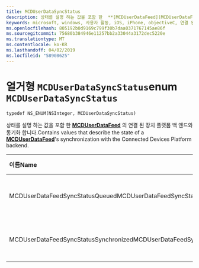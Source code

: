 ```yaml
---
title: MCDUserDataSyncStatus
description: 상태를 설명 하는 값을 포함 한  **[MCDUserDataFeed](MCDUserDataFeed.md)** 의 연결 된 장치 플랫폼 백 엔드와 동기화 합니다.
keywords: microsoft, windows, 사용자 활동, iOS, iPhone, objectiveC, 연결 된 장치, 프로젝트 로마
ms.openlocfilehash: 805192b0d9169c799f30b7daa0371767145ae86f
ms.sourcegitcommit: 75680b384946e11257bb2a33044a3172dec5220e
ms.translationtype: MT
ms.contentlocale: ko-KR
ms.lasthandoff: 04/02/2019
ms.locfileid: "58908625"
---
```

# <a name="enum-mcduserdatasyncstatus"></a><span data-ttu-id="da049-104">열거형 `MCDUserDataSyncStatus`</span><span class="sxs-lookup"><span data-stu-id="da049-104">enum `MCDUserDataSyncStatus`</span></span>

```
typedef NS_ENUM(NSInteger, MCDUserDataSyncStatus)
```

<span data-ttu-id="da049-105">상태를 설명 하는 값을 포함 한  **[MCDUserDataFeed](MCDUserDataFeed.md)** 의 연결 된 장치 플랫폼 백 엔드와 동기화 합니다.</span><span class="sxs-lookup"><span data-stu-id="da049-105">Contains values that describe the state of a **[MCDUserDataFeed](MCDUserDataFeed.md)**'s synchronization with the Connected Devices Platform backend.</span></span>

|<span data-ttu-id="da049-106">이름</span><span class="sxs-lookup"><span data-stu-id="da049-106">Name</span></span> | <span data-ttu-id="da049-107">값</span><span class="sxs-lookup"><span data-stu-id="da049-107">Value</span></span> | <span data-ttu-id="da049-108">설명</span><span class="sxs-lookup"><span data-stu-id="da049-108">Description</span></span> |
|:-- |:-- |:-- |
|  <span data-ttu-id="da049-109">MCDUserDataFeedSyncStatusQueued</span><span class="sxs-lookup"><span data-stu-id="da049-109">MCDUserDataFeedSyncStatusQueued</span></span> |<span data-ttu-id="da049-110">0</span><span class="sxs-lookup"><span data-stu-id="da049-110">0</span></span>| <span data-ttu-id="da049-111">데이터를 아직 동기화 되지 않습니다.</span><span class="sxs-lookup"><span data-stu-id="da049-111">The data is not yet synchronized.</span></span> |
| <span data-ttu-id="da049-112">MCDUserDataFeedSyncStatusSynchronized</span><span class="sxs-lookup"><span data-stu-id="da049-112">MCDUserDataFeedSyncStatusSynchronized</span></span> |<span data-ttu-id="da049-113">1</span><span class="sxs-lookup"><span data-stu-id="da049-113">1</span></span>| <span data-ttu-id="da049-114">데이터 동기화 되었습니다.</span><span class="sxs-lookup"><span data-stu-id="da049-114">The data has been synchronized.</span></span>|